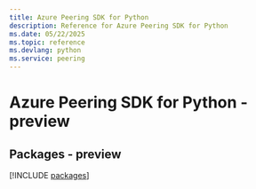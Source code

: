 ```yaml
---
title: Azure Peering SDK for Python
description: Reference for Azure Peering SDK for Python
ms.date: 05/22/2025
ms.topic: reference
ms.devlang: python
ms.service: peering
---
```

# Azure Peering SDK for Python - preview
## Packages - preview
[!INCLUDE [packages](peering-index.md)]